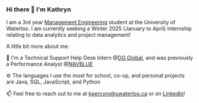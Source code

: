 ### Hi there 👋 I'm Kathryn

I am a 3rd year [Management Engineering](https://uwaterloo.ca/future-students/programs/management-engineering) student at the University of Waterloo. I am currently seeking a Winter 2025 (January to April) internship relating to data analytics and project management!

A little bit more about me:

💼 I'm a Technical Support Help Desk Intern @[DG Global](https://dgglobal.ca/), and was previously a Performance Analyst @[NAVBLUE](https://www.navblue.aero/)

⚙️ The languages I use the most for school, co-op, and personal projects are Java, SQL, JavaScript, and Python

📫 Feel free to reach out to me at kpercyro@uwaterloo.ca or on [LinkedIn](https://www.linkedin.com/in/kathryn-percy-robb/)!

<!--
**kpercyro/kpercyro** is a ✨ _special_ ✨ repository because its `README.md` (this file) appears on your GitHub profile.

Here are some ideas to get you started:

- 🔭 I’m currently working on ...
- 🌱 I’m currently learning ...
- 👯 I’m looking to collaborate on ...
- 🤔 I’m looking for help with ...
- 💬 Ask me about ...
- 📫 How to reach me: ...
- 😄 Pronouns: ...
- ⚡ Fun fact: ...
-->
